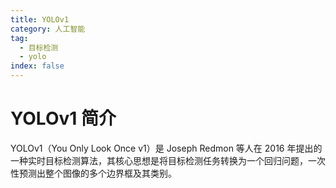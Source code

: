 ```yaml
---
title: YOLOv1
category: 人工智能
tag:
  - 目标检测
  - yolo
index: false
---
```


# YOLOv1 简介

YOLOv1（You Only Look Once v1）是 Joseph Redmon 等人在 2016 年提出的一种实时目标检测算法，其核心思想是将目标检测任务转换为一个回归问题，一次性预测出整个图像的多个边界框及其类别。